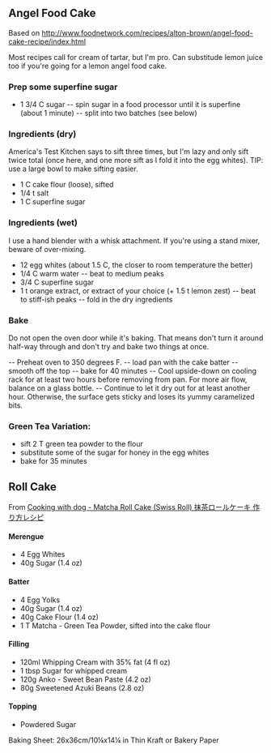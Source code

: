 ## Angel Food Cake

Based on http://www.foodnetwork.com/recipes/alton-brown/angel-food-cake-recipe/index.html

Most recipes call for cream of tartar, but I'm pro. Can substitude lemon juice
too if you're going for a lemon angel food cake.

### Prep some superfine sugar
+ 1 3/4 C sugar
-- spin sugar in a food processor until it is superfine (about 1 minute)
-- split into two batches (see below)

### Ingredients (dry)

America's Test Kitchen says to sift three times, but I'm lazy and only sift
twice total (once here, and one more sift as I fold it into the egg whites).
TIP: use a large bowl to make sifting easier.

+ 1 C cake flour (loose), sifted
+ 1/4 t salt
+ 1 C superfine sugar

### Ingredients (wet)

I use a hand blender with a whisk attachment. If you're using a stand mixer,
beware of over-mixing.

+ 12 egg whites (about 1.5 C, the closer to room temperature the better)
+ 1/4 C warm water
-- beat to medium peaks
+ 3/4 C superfine sugar
+ 1 t orange extract, or extract of your choice (+ 1.5 t lemon zest)
-- beat to stiff-ish peaks
-- fold in the dry ingredients

### Bake
Do not open the oven door while it's baking. That means don't turn it around
half-way through and don't try and bake two things at once.

  -- Preheat oven to 350 degrees F.
  -- load pan with the cake batter
  -- smooth off the top
  -- bake for 40 minutes
  -- Cool upside-down on cooling rack for at least two hours before removing
     from pan. For more air flow, balance on a glass bottle.
  -- Continue to let it dry out for at least another hour. Otherwise, the
     surface gets sticky and loses its yummy caramelized bits.


### Green Tea Variation:

* sift 2 T green tea powder to the flour
* substitute some of the sugar for honey in the egg whites
* bake for 35 minutes


Roll Cake
---------

From [Cooking with dog - Matcha Roll Cake (Swiss Roll) 抹茶ロールケーキ 作り方レシピ](http://youtu.be/XNGNu20Upuw)

#### Merengue
+ 4 Egg Whites
+ 40g Sugar (1.4 oz)

#### Batter
+ 4 Egg Yolks
+ 40g Sugar (1.4 oz)
+ 40g Cake Flour (1.4 oz)
+ 1 T Matcha - Green Tea Powder, sifted into the cake flour

#### Filling
+ 120ml Whipping Cream with 35% fat (4 fl oz)
+ 1 tbsp Sugar for whipped cream
+ 120g Anko - Sweet Bean Paste (4.2 oz)
+ 80g Sweetened Azuki Beans (2.8 oz)

#### Topping
+ Powdered Sugar

Baking Sheet: 26x36cm/10¼x14¼ in
Thin Kraft or Bakery Paper
